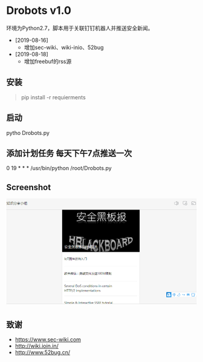 # Drobots v1.0 #

环境为Python2.7，脚本用于关联钉钉机器人并推送安全新闻。

* [2019-08-16] 
  * 增加sec-wiki、wiki-inio、52bug
* [2019-08-18] 
  * 增加freebuf的rss源

## 安装 ##
> pip install -r requierments

## 启动 ##

pytho Drobots.py

## 添加计划任务 每天下午7点推送一次 ##

0 19 * * * /usr/bin/python /root/Drobots.py

## Screenshot ##

![screenshot](1.jpg)

## 致谢 ##

* https://www.sec-wiki.com
* http://wiki.ioin.in/
* http://www.52bug.cn/

